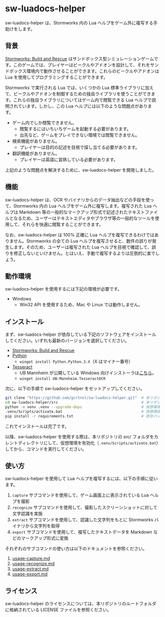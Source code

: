 # sw-luadocs-helper
sw-luadocs-helper は、Stormworks 内の Lua ヘルプをゲーム外に複写する手助けをします。

## 背景
[Stormworks: Build and Rescue](https://store.steampowered.com/app/573090/Stormworks_Build_and_Rescue/) はサンドボックス型シミュレーションゲームです。このゲームでは、プレイヤーはビークルやアドオンを設計して、それをサンドボックス環境内で動作させることができます。これらのビークルやアドオンは Lua を使用してプログラミングすることができます。

Stormworks で実行される Lua では、いくつかの Lua 標準ライブラリに加えて、ビークルやアドオンを制御するための独自ライブラリを使うことができます。これらの独自ライブラリについてはゲーム内で閲覧できる Lua ヘルプで説明されています。しかし、この Lua ヘルプには以下のような問題点があります。
- ゲーム内でしか閲覧できません。
  - 閲覧するにはいちいちゲームを起動する必要があります。
  - 出先など、ゲームをプレイできない環境では閲覧できません。
- 検索機能がありません。
  - プレイヤーは目的の記述を目視で探し当てる必要があります。
- 翻訳機能がありません。
  - プレイヤーは英語に習熟している必要があります。

上記のような問題点を解決するために、sw-luadocs-helper を開発しました。

## 機能
sw-luadocs-helper は、OCR やバイナリからのデータ抽出などの手段を使って、Stormworks 内の Lua ヘルプをゲーム外に複写します。複写された Lua ヘルプは Markdown 等の一般的なマークアップ形式で記述されたテキストファイルとなるため、ユーザーはテキストエディタやブラウザ等の一般的なツールを使用して、それらを快適に閲覧することができます。

なお、sw-luadocs-helper は 100% 正確に Lua ヘルプを複写できるわけではありません。Stormworks の全ての Lua ヘルプを複写させると、数件の誤りが発生します。そのため、ユーザーは複写された Lua ヘルプを目視で確認して、誤りを修正しないといけません。とはいえ、手動で複写するよりは圧倒的に楽でしょう。

## 動作環境
sw-luadocs-helper を使用するには下記の環境が必要です。
- Windows
  - Win32 API を使用するため、Mac や Linux では動作しません。

## インストール
まず、sw-luadocs-helper が依存している下記のソフトウェアをインストールしてください。いずれも最新のバージョンを選択してください。
- [Stormworks: Build and Rescue](https://store.steampowered.com/app/573090/Stormworks_Build_and_Rescue/)
- [Python](https://www.python.org/)
  - `winget install Python.Python.3.X`（X はマイナー番号）
- [Tesseract](https://github.com/tesseract-ocr/tesseract)
  - UB Mannheim が公開している Windows 向けインストーラは[こちら](https://github.com/UB-Mannheim/tesseract/wiki)。
  - `winget install UB-Mannheim.TesseractOCR`

次に、以下の手順で sw-luadocs-helper をセットアップしてください。

```sh
git clone "https://github.com/gcrtnst/sw-luadocs-helper.git"  # 本リポジトリをローカルにクローン
cd sw-luadocs-helper/src                                      # 本リポジトリの src/ フォルダに移動
python -m venv .venv --upgrade-deps                           # 仮想環境を作成
.venv/Scripts/activate.bat                                    # 仮想環境の有効化
pip install -r requirements.txt                               # 依存パッケージのインストール
```

これでインストールは完了です。

以降、sw-luadocs-helper を使用する際は、本リポジトリの src/ フォルダをカレントディレクトリにして、仮想環境を有効化（`.venv/Scripts/activate.bat`）してから、コマンドを実行してください。

## 使い方
sw-luadocs-helper を使用して Lua ヘルプを複写するには、以下の手順に従います。
1. `capture` サブコマンドを使用して、ゲーム画面上に表示されている Lua ヘルプを撮影
2. `recognize` サブコマンドを使用して、撮影したスクリーンショットに対して文字認識を実施
3. `extract` サブコマンドを使用して、認識した文字列をもとに Stormworks バイナリから文字列を取得
4. `export` サブコマンドを使用して、複写したテキストデータを Markdown などのマークアップ形式に変換

それぞれのサブコマンドの使い方は以下のドキュメントを参照ください。
1. [usage-capture.md](usage-capture.md)
2. [usage-recognize.md](usage-recognize.md)
3. [usage-extract.md](usage-extract.md)
4. [usage-export.md](usage-export.md)

## ライセンス
sw-luadocs-helper のライセンスについては、本リポジトリのルートフォルダに格納されている LICENSE ファイルを参照ください。

